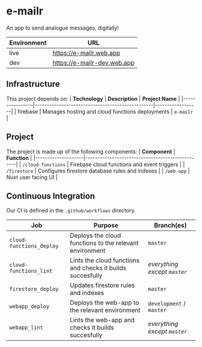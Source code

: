 # e-mailr
An app to send analogue messages, digitally!

| **Environment** | **URL**                     |
|-----------------|-----------------------------|
| live            | https://e-mailr.web.app     |
| dev             | https://e-mailr-dev.web.app |


## Infrastructure
This project depends on:
| **Technology** | **Description**                                 | **Project Name** |
|----------------|-------------------------------------------------|------------------|
| firebase       | Manages hosting and cloud functions deployments | `e-mailr`        |

## Project
The project is made up of the following components:
| **Component**      | **Function**                                    |
|--------------------|-------------------------------------------------|
| `/cloud-functions` | Firebase cloud functions and event triggers     |
| `/firestore`       | Configures firestore database rules and indexes |
| `/web-app`         | Nuxt user facing UI                             |

## Continuous Integration
Our CI is defined in the `.github/workflows` directory.

| **Job**                  | **Purpose**                                                | **Branch(es)**               |
|--------------------------|------------------------------------------------------------|------------------------------|
| `cloud-functions_deploy` | Deploys the cloud functions to the relevant environment    | `master`                     |
| `cloud-functions_lint`   | Lints the cloud functions and checks it builds succesfully | _everything except `master`_ |
| `firestore_deploy`       | Updates firestore rules and indexes                        | `master`                     |
| `webapp_deploy`          | Deploys the web-app to the relevant environment            | `development` / `master`     |
| `webapp_lint`            | Lints the web-app and checks it builds succesfully         | _everything except `master`_ |